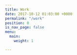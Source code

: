 ```yaml
---
title: Work
date: 2017-10-12 01:03:00 +0000
permalink: "/work"
position: 0
is_nav_page: false
menu:
  main:
    weight: 1

---
```

